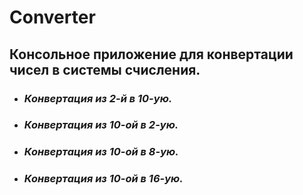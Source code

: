 # Converter
## Консольное приложение  для конвертации чисел в системы счисления. 
+ ### *Конвертация из 2-й в 10-ую.*
+ ### *Конвертация из 10-ой в 2-ую.*
+ ### *Конвертация из 10-ой в 8-ую.*
+ ### *Конвертация из 10-ой в 16-ую.*


